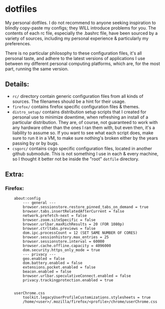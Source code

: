 # dotfiles
My personal dotfiles. I do not recommend to anyone seeking inspiration to blindly copy-paste my configs; they WILL introduce problems for you. The contents of each rc file, especially the .bashrc file, have been sourced by a variety of sources, including my personal experience & particularly my preferences.

There is no particular philosophy to these configuration files, it's all personal taste, and adhere to the latest versions of applications I use between my different personal computing platforms, which are, for the most part, running the same version.

## Details:

- `rc/` directory contain generic configuration files from all kinds of sources. The filenames should be a hint for their usage.
- `firefox/` contains firefox specific configuration files & themes. 
- `distro_setup/` contains distribution setup scripts that I created for personal use to minimize downtime, when refreshing an install of a particular distribution. They are, of course, not guaranteed to work with any hardware other than the ones I ran them with, but even then, it's a liability to assume so. If you want to see what each script does, make sure to run it in a VM, to make sure nothing's broken either by the years passing by or by bugs.
- `csgorc/` contains csgo specific configuration files, located in another github submodule. This is not something I use in each & every machine, so I thought it better not be inside the "root" `dotfile` directory.

## Extra:

### Firefox:

```
    about:config 
        --- general ---
        browser.sessionstore.restore_pinned_tabs_on_demand = true
        browser.tabs.insertRelatedAfterCurrent = false 
        network.prefetch-next = false 
        browser.zoom.siteSpecific = false 
        browser.urlbar.maxRichResults = 20 (FOR 1080p) 
        browser.ctrltabs.previews = false 
        dom.ipc.processCount = 12 (SET SAME NUMBER OF CORES) 
        browser.sessionhistory.max_entries = 25 
        browser.sessionstore.interval = 60000 
        browser.cache.offline.capacity = 4096000
        dom.security.https_only_mode = true
        --- privacy ---
        geo.enabled = false
        dom.battery.enabled = false
        extensions.pocket.enabled = false
        beacon.enabled = false
        browser.urlbar.speculativeConnect.enabled = false
        privacy.trackingprotection.enabled = true
        
        
    userChrome.css
        toolkit.legacyUserProfileCustomizations.stylesheets = true
        /home/<user>/.mozilla/firefox/<profile>/chrome/userChrome.css
```

